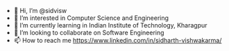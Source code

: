 - 👋 Hi, I’m @sidvisw
- 👀 I’m interested in Computer Science and Engineering
- 🌱 I’m currently learning in Indian Institute of Technology, Kharagpur
- 💞️ I’m looking to collaborate on Software Engineering
- 📫 How to reach me https://www.linkedin.com/in/sidharth-vishwakarma/

<!---
sidvisw/sidvisw is a ✨ special ✨ repository because its `README.md` (this file) appears on your GitHub profile.
You can click the Preview link to take a look at your changes.
--->
